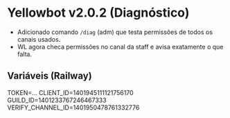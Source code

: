 # Yellowbot v2.0.2 (Diagnóstico)
- Adicionado comando `/diag` (adm) que testa permissões de todos os canais usados.
- WL agora checa permissões no canal da staff e avisa exatamente o que falta.

## Variáveis (Railway)
TOKEN=...
CLIENT_ID=1401945111121756170
GUILD_ID=1401233767246467333
VERIFY_CHANNEL_ID=1401950478761332776
